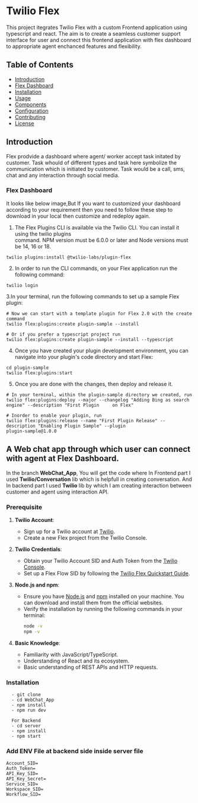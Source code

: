 # Twilio Flex 
This project itegrates Twilio Flex with a custom Frontend application using typescript and react. The aim is to create a seamless customer support interface for user and connect this frontend application with flex dashboard to appropriate agent enchanced features and flexibility.

## Table of Contents

- [Introduction](#introduction)
- [Flex Dashboard](#Flex_Dashboard )
- [Installation](#installation)
- [Usage](#usage)
- [Components](#components)
- [Configuration](#configuration)
- [Contributing](#contributing)
- [License](#license)

## Introduction
Flex prodvide a dashboard where agent/ worker accept task initated by customer. Task whould of different types and task here symbolize the communication which is initiated by customer. Task would be a call, sms, chat and any interaction through social media.

### Flex Dashboard 
  It looks like below image,But If you want to customized your dashboard according to your requirement then       you need to follow these step to download in your local then customize and redeploy again. 
 
  1. The Flex Plugins CLI is available via the Twilio CLI. You can install it using the twilio plugins     
     command. NPM version must be 6.0.0 or later and Node versions must be 14, 16 or 18.
     
    
    twilio plugins:install @twilio-labs/plugin-flex
    
    
  2. In order to run the CLI commands, on your Flex application run the following command:

    twilio login

  3.In your terminal, run the following commands to set up a sample Flex plugin:

    # Now we can start with a template plugin for Flex 2.0 with the create command
    twilio flex:plugins:create plugin-sample --install

    # Or if you prefer a typescript project run
    twilio flex:plugins:create plugin-sample --install --typescript

  4. Once you have created your plugin development environment, you can navigate into your plugin's code 
     directory and start Flex:
     
    cd plugin-sample
    twilio flex:plugins:start 
   
  5. Once you are done with the changes, then deploy and release it.

    # In your terminal, within the plugin-sample directory we created, run
    twilio flex:plugins:deploy --major --changelog "Adding Bing as search engine" --description "First Plugin     on Flex"

    # Inorder to enable your plugin, run
    twilio flex:plugins:release --name "First Plugin Release" --description "Enabling Plugin Sample" --plugin 
    plugin-sample@1.0.0

## A Web chat app through which user can connect with agent at Flex Dashboard.
  In the branch <b>WebChat_App</b>, You will get the code where In Frontend part I used 
  <b>Twilio/Conversation</b> lib which is helpfull in creating conversation. And In backend part I used 
  <b>Twilio</b> lib by which I am creating interaction between customer and agent using interaction API. 

  ### Prerequisite
1. **Twilio Account**:
   - Sign up for a Twilio account at [Twilio](https://www.twilio.com/try-twilio).
   - Create a new Flex project from the Twilio Console.

2. **Twilio Credentials**:
   - Obtain your Twilio Account SID and Auth Token from the [Twilio Console](https://www.twilio.com/console).
   - Set up a Flex Flow SID by following the [Twilio Flex Quickstart Guide](https://www.twilio.com/docs/flex/quickstart/getting-started).

3. **Node.js and npm**:
   - Ensure you have [Node.js](https://nodejs.org/) and [npm](https://www.npmjs.com/) installed on your machine. You can download and install them from the official websites.
   - Verify the installation by running the following commands in your terminal:
     ```bash
     node -v
     npm -v
     ```

4. **Basic Knowledge**:
   - Familiarity with JavaScript/TypeScript.
   - Understanding of React and its ecosystem.
   - Basic understanding of REST APIs and HTTP requests.

  ### Installation 
      
      - git clone
      - cd WebChat_App
      - npm install
      - npm run dev
      
      For Backend 
      - cd server
      - npm install
      - npm start
      
### Add ENV File at backend side inside server file

    Account_SID=
    Auth_Token=
    API_Key_SID=
    API_Key_Secret=
    Service_SID=
    Workspace_SID=
    Workflow_SID=
